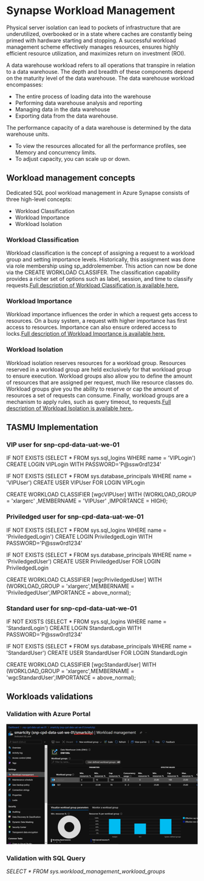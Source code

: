 # Synapse Workload Management

Physical server isolation can lead to pockets of infrastructure that are underutilized, overbooked or in a state where caches are constantly being primed with hardware starting and stopping. A successful workload management scheme effectively manages resources, ensures highly efficient resource utilization, and maximizes return on investment (ROI).

A data warehouse workload refers to all operations that transpire in relation to a data warehouse. The depth and breadth of these components depend on the maturity level of the data warehouse. The data warehouse workload encompasses:

- The entire process of loading data into the warehouse
- Performing data warehouse analysis and reporting
- Managing data in the data warehouse
-  Exporting data from the data warehouse.


The performance capacity of a data warehouse is determined by the data warehouse units.

- To view the resources allocated for all the performance profiles, see Memory and concurrency limits.
- To adjust capacity, you can scale up or down.

## Workload management concepts
Dedicated SQL pool workload management in Azure Synapse consists of three high-level concepts:
- Workload Classification
- Workload Importance
- Workload Isolation

### Workload Classification
Workload classification is the concept of assigning a request to a workload group and setting importance levels. Historically, this assignment was done via role membership using sp_addrolemember. This action can now be done via the CREATE WORKLOAD CLASSIFER. The classification capability provides a richer set of options such as label, session, and time to classify requests.[Full description of Workload Classification is available here.](https://docs.microsoft.com/en-us/azure/synapse-analytics/sql-data-warehouse/sql-data-warehouse-workload-classification)

### Workload Importance
Workload importance influences the order in which a request gets access to resources. On a busy system, a request with higher importance has first access to resources. Importance can also ensure ordered access to locks.[Full description of Workload Importance is available here.](https://docs.microsoft.com/en-us/azure/synapse-analytics/sql-data-warehouse/sql-data-warehouse-workload-isolation)

### Workload Isolation
Workload isolation reserves resources for a workload group. Resources reserved in a workload group are held exclusively for that workload group to ensure execution. Workload groups also allow you to define the amount of resources that are assigned per request, much like resource classes do. Workload groups give you the ability to reserve or cap the amount of resources a set of requests can consume. Finally, workload groups are a mechanism to apply rules, such as query timeout, to requests.[Full description of Workload Isolation is available here.](https://docs.microsoft.com/en-us/azure/synapse-analytics/sql-data-warehouse/sql-data-warehouse-workload-importance).

## TASMU Implementation
### VIP user for snp-cpd-data-uat-we-01


IF NOT EXISTS (SELECT * FROM sys.sql_logins WHERE name = 'VIPLogin')
CREATE LOGIN VIPLogin WITH PASSWORD='P@ssw0rd1234'

IF NOT EXISTS (SELECT * FROM sys.database_principals WHERE name = 'VIPUser')
CREATE USER VIPUser FOR LOGIN VIPLogin

CREATE WORKLOAD CLASSIFIER [wgcVIPUser]
WITH (WORKLOAD_GROUP = 'xlargerc'
      ,MEMBERNAME = 'VIPUser'
      ,IMPORTANCE = HIGH);

### Priviledged user for snp-cpd-data-uat-we-01

IF NOT EXISTS (SELECT * FROM sys.sql_logins WHERE name = 'PriviledgedLogin')
CREATE LOGIN PriviledgedLogin WITH PASSWORD='P@ssw0rd1234'

IF NOT EXISTS (SELECT * FROM sys.database_principals WHERE name = 'PriviledgedUser')
CREATE USER PriviledgedUser FOR LOGIN PriviledgedLogin

CREATE WORKLOAD CLASSIFIER [wgcPriviledgedUser]
WITH (WORKLOAD_GROUP = 'xlargerc',MEMBERNAME = 'PriviledgedUser',IMPORTANCE = above_normal);


### Standard user for snp-cpd-data-uat-we-01

IF NOT EXISTS (SELECT * FROM sys.sql_logins WHERE name = 'StandardLogin')
CREATE LOGIN StandardLogin WITH PASSWORD='P@ssw0rd1234'

IF NOT EXISTS (SELECT * FROM sys.database_principals WHERE name = 'StandardUser')
CREATE USER StandardUser FOR LOGIN StandardLogin

CREATE WORKLOAD CLASSIFIER [wgcStandardUser]
WITH (WORKLOAD_GROUP = 'xlargerc',MEMBERNAME = 'wgcStandardUser',IMPORTANCE = above_normal);


## Workloads validations
### Validation with Azure Portal
![image.png](/.attachments/image-95d29eac-e06b-47e4-a91c-deab49676606.png)

### Validation with SQL Query

_SELECT * FROM sys.workload_management_workload_groups_ 